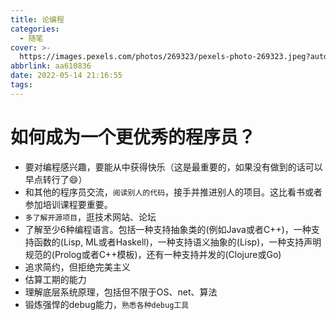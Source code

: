 ```yaml
---
title: 论编程
categories:
  - 随笔
cover: >-
  https://images.pexels.com/photos/269323/pexels-photo-269323.jpeg?auto=compress&cs=tinysrgb&dpr=2&w=500
abbrlink: aa610836
date: 2022-05-14 21:16:55
tags:
---
```


# 如何成为一个更优秀的程序员？

- 要对编程感兴趣，要能从中获得快乐（这是最重要的，如果没有做到的话可以早点转行了:smile:）
- 和其他的程序员交流，`阅读别人的代码`，接手并推进别人的项目。这比看书或者参加培训课程要重要。
- `多了解开源项目`，逛技术网站、论坛
- 了解至少6种编程语言。包括一种支持抽象类的(例如Java或者C++)，一种支持函数的(Lisp, ML或者Haskell)，一种支持语义抽象的(Lisp)，一种支持声明规范的(Prolog或者C++模板)，还有一种支持并发的(Clojure或Go)
- 追求简约，但拒绝完美主义
- 估算工期的能力
- 理解底层系统原理，包括但不限于OS、net、算法
- 锻炼强悍的debug能力，`熟悉各种debug工具`